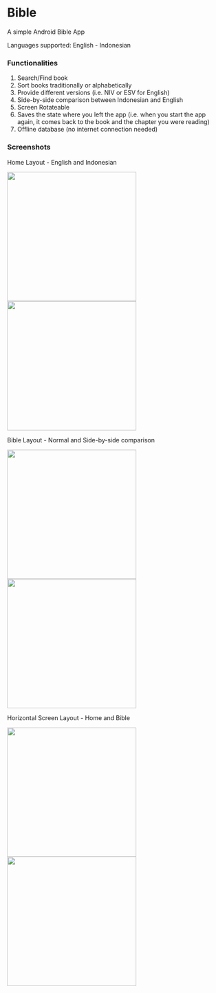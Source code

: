# Bible
A simple Android Bible App

Languages supported: English - Indonesian

### Functionalities
1. Search/Find book
2. Sort books traditionally or alphabetically
3. Provide different versions (i.e. NIV or ESV for English)
4. Side-by-side comparison between Indonesian and English
5. Screen Rotateable
6. Saves the state where you left the app (i.e. when you start the app again, it comes back to the book and the chapter you were reading)
7. Offline database (no internet connection needed)

### Screenshots
Home Layout - English and Indonesian

<img src="https://github.com/obedtandadjaja/Bible/blob/master/screenshots/screenshot1.png" width="300px"/>
<img src="https://github.com/obedtandadjaja/Bible/blob/master/screenshots/screenshot2.png" width="300px"/>

Bible Layout - Normal and Side-by-side comparison

<img src="https://github.com/obedtandadjaja/Bible/blob/master/screenshots/screenshot3.png" width="300px"/>
<img src="https://github.com/obedtandadjaja/Bible/blob/master/screenshots/screenshot4.png" width="300px"/>

Horizontal Screen Layout - Home and Bible

<img src="https://github.com/obedtandadjaja/Bible/blob/master/screenshots/screenshot5.png" width="300px"/>
<img src="https://github.com/obedtandadjaja/Bible/blob/master/screenshots/screenshot6.png" width="300px"/>
